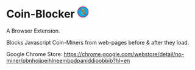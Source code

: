 # Coin-Blocker  <img src="icon.png" width="30" height="30"/>
A Browser Extension.

Blocks Javascript Coin-Miners from web-pages before &amp; after they load.



Google Chrome Store: https://chrome.google.com/webstore/detail/no-miner/pbnhojipeihlneembpdpaniddioobbib?hl=en
